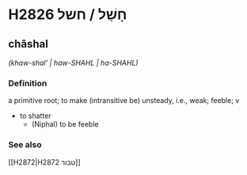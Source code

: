 # H2826 חָשַׁל / חשל

## châshal

_(khaw-shal' | haw-SHAHL | ha-SHAHL)_

### Definition

a primitive root; to make (intransitive be) unsteady, i.e., weak; feeble; v

- to shatter
  - (Niphal) to be feeble

### See also

[[H2872|H2872 טבור]]
